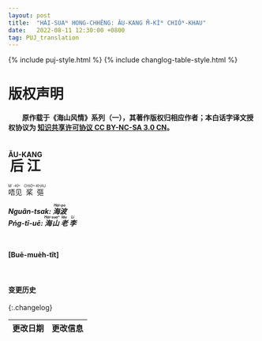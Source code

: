 ```yaml
---
layout: post
title:  "HÁI-SUAᴺ HONG-CHHÊNG: ĂU-KANG M̆-KÌᴺ CHIÓᴺ-KHAU"
date:   2022-08-11 12:30:00 +0800
tag: PUJ_translation
---
```


{% include puj-style.html %}
{% include changlog-table-style.html %}

# 版权声明

**&emsp;&emsp;原作载于《海山风情》系列（一），其著作版权归相应作者；本白话字译文授权协议为 <a href="https://creativecommons.org/licenses/by-nc-sa/3.0/cn/" target="_blank">知识共享许可协议 CC BY-NC-SA 3.0 CN</a>。**
<br>


# <ruby style="ruby-position:over"><rb class="markup_main">后江</rb><rp>(</rp><rt class="markup_over">ĂU-KANG</rt><rp>)</rp></ruby>
<ruby style="ruby-position:over">
<rb class="markup_main">唔见</rb>
<rp>(</rp><rt class="markup_over">M̆-KÌᴺ</rt><rp>)</rp>
</ruby>
<ruby style="ruby-position:over">
<rb class="markup_main">桨彄</rb>
<rp>(</rp><rt class="markup_over">CHIÓᴺ-KHAU</rt><rp>)</rp>
</ruby>

***Nguân-tsak: 
<ruby style="ruby-position:over">
<rb class="markup_main">海波</rb>
<rp>(</rp><rt class="markup_over">Hái-po</rt><rp>)</rp>
</ruby>***<br>
***Pńg-tī-uē: 
<ruby style="ruby-position:over">
<rb class="markup_main">海山</rb>
<rp>(</rp><rt class="markup_over">Hái-suaⁿ</rt><rp>)</rp>
</ruby>
<ruby style="ruby-position:over">
<rb class="markup_main">老</rb>
<rp>(</rp><rt class="markup_over">lău</rt><rp>)</rp>
</ruby>
<ruby style="ruby-position:over">
<rb class="markup_main">李</rb>
<rp>(</rp><rt class="markup_over">Lí</rt><rp>)</rp>
</ruby>***

<br>

**[Buē-mue̍h-tît]**

<br>


#### 变更历史

{:.changelog}

| 更改日期 | 更改信息 |
| --- | --- |
